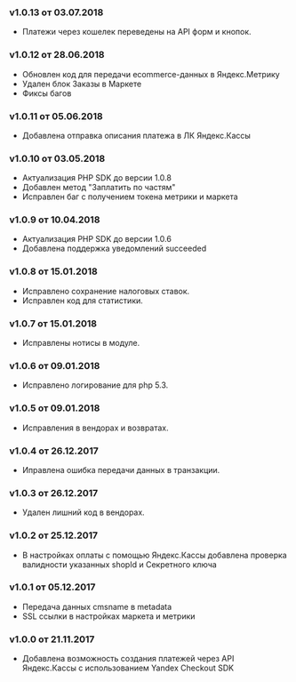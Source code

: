 ### v1.0.13 от 03.07.2018
* Платежи через кошелек переведены на API форм и кнопок.

### v1.0.12 от 28.06.2018
* Обновлен код для передачи ecommerce-данных в Яндекс.Метрику
* Удален блок Заказы в Маркете 
* Фиксы багов

### v1.0.11 от 05.06.2018
* Добавлена отправка описания платежа в ЛК Яндекс.Кассы

### v1.0.10 от 03.05.2018
* Актуализация PHP SDK до версии 1.0.8
* Добавлен метод "Заплатить по частям"
* Исправлен баг с получением токена метрики и маркета

### v1.0.9 от 10.04.2018
* Актуализация PHP SDK до версии 1.0.6
* Добавлена поддержка уведомлений succeeded

### v1.0.8 от 15.01.2018
* Исправлено сохранение налоговых ставок.
* Исправлен код для статистики.

### v1.0.7 от 15.01.2018
* Исправлены нотисы в модуле.

### v1.0.6 от 09.01.2018
* Исправлено логирование для php 5.3.

### v1.0.5 от 09.01.2018
* Исправления в вендорах и возвратах.

### v1.0.4 от 26.12.2017
* Иправлена ошибка передачи данных в транзакции.

### v1.0.3 от 26.12.2017
* Удален лишний код в вендорах.

### v1.0.2 от 25.12.2017
* В настройках оплаты с помощью Яндекс.Кассы добавлена проверка валидности указанных shopId и Секретного ключа

### v1.0.1 от 05.12.2017
* Передача данных cmsname в metadata
* SSL ссылки в настройках маркета и метрики

### v1.0.0 от 21.11.2017
* Добавлена возможность создания платежей через API Яндекс.Кассы с использованием Yandex Checkout SDK